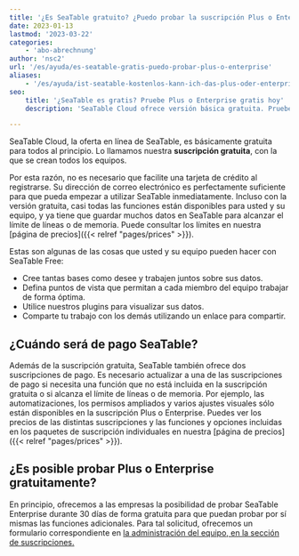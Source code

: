 ```yaml
---
title: '¿Es SeaTable gratuito? ¿Puedo probar la suscripción Plus o Enterprise? - Mesa de mar'
date: 2023-01-13
lastmod: '2023-03-22'
categories:
    - 'abo-abrechnung'
author: 'nsc2'
url: '/es/ayuda/es-seatable-gratis-puedo-probar-plus-o-enterprise'
aliases:
    - '/es/ayuda/ist-seatable-kostenlos-kann-ich-das-plus-oder-enterprise-abo-testen'
seo:
    title: '¿SeaTable es gratis? Pruebe Plus o Enterprise gratis hoy'
    description: 'SeaTable Cloud ofrece versión básica gratuita. Pruebe Plus o Enterprise 30 días gratis: sin tarjeta, acceso total y máxima flexibilidad.'

---
```


SeaTable Cloud, la oferta en línea de SeaTable, es básicamente gratuita para todos al principio. Lo llamamos nuestra **suscripción gratuita**, con la que se crean todos los equipos.

Por esta razón, no es necesario que facilite una tarjeta de crédito al registrarse. Su dirección de correo electrónico es perfectamente suficiente para que pueda empezar a utilizar SeaTable inmediatamente. Incluso con la versión gratuita, casi todas las funciones están disponibles para usted y su equipo, y ya tiene que guardar muchos datos en SeaTable para alcanzar el límite de líneas o de memoria. Puede consultar los límites en nuestra [página de precios]({{< relref "pages/prices" >}}).

Estas son algunas de las cosas que usted y su equipo pueden hacer con SeaTable Free:

- Cree tantas bases como desee y trabajen juntos sobre sus datos.
- Defina puntos de vista que permitan a cada miembro del equipo trabajar de forma óptima.
- Utilice nuestros plugins para visualizar sus datos.
- Comparte tu trabajo con los demás utilizando un enlace para compartir.

## ¿Cuándo será de pago SeaTable?

Además de la suscripción gratuita, SeaTable también ofrece dos suscripciones de pago. Es necesario actualizar a una de las suscripciones de pago si necesita una función que no está incluida en la suscripción gratuita o si alcanza el límite de líneas o de memoria. Por ejemplo, las automatizaciones, los permisos ampliados y varios ajustes visuales sólo están disponibles en la suscripción Plus o Enterprise. Puedes ver los precios de las distintas suscripciones y las funciones y opciones incluidas en los paquetes de suscripción individuales en nuestra [página de precios]({{< relref "pages/prices" >}}).

## ¿Es posible probar Plus o Enterprise gratuitamente?

En principio, ofrecemos a las empresas la posibilidad de probar SeaTable Enterprise durante 30 días de forma gratuita para que puedan probar por sí mismas las funciones adicionales. Para tal solicitud, ofrecemos un formulario correspondiente en [la administración del equipo, en la sección de suscripciones.](https://account.seatable.com/subscription)
